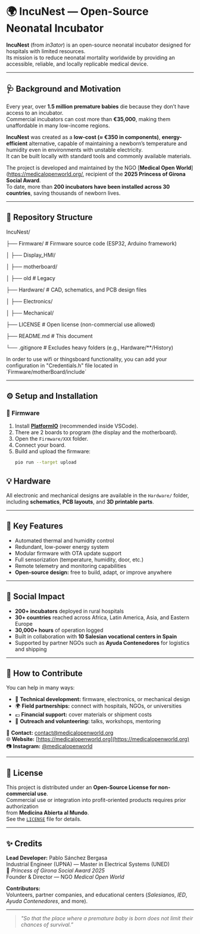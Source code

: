 # 🌍 IncuNest — Open-Source Neonatal Incubator

**IncuNest** (from *in3ator*) is an open-source neonatal incubator designed for hospitals with limited resources.  
Its mission is to reduce neonatal mortality worldwide by providing an accessible, reliable, and locally replicable medical device.

---

## 🩺 Background and Motivation

Every year, over **1.5 million premature babies** die because they don’t have access to an incubator.  
Commercial incubators can cost more than **€35,000**, making them unaffordable in many low-income regions.

**IncuNest** was created as a **low-cost (≈ €350 in components)**, **energy-efficient** alternative, capable of maintaining a newborn’s temperature and humidity even in environments with unstable electricity.  
It can be built locally with standard tools and commonly available materials.

The project is developed and maintained by the NGO [**Medical Open World**](https://medicalopenworld.org/, recipient of the **2025 Princess of Girona Social Award**.  
To date, more than **200 incubators have been installed across 30 countries**, saving thousands of newborn lives.

---

## 🧩 Repository Structure

IncuNest/

├── Firmware/ # Firmware source code (ESP32, Arduino framework)

│ ├── Display_HMI/

│ ├── motherboard/

│ ├── old # Legacy

├── Hardware/ # CAD, schematics, and PCB design files

│ ├── Electronics/

│ ├── Mechanical/

├── LICENSE # Open license (non-commercial use allowed)

├── README.md # This document

└── .gitignore # Excludes heavy folders (e.g., Hardware/**/History)

In order to use wifi or thingsboard functionality, you can add your configuration in "Credentials.h" file located in ´Firmware/motherBoard/include´

---

## ⚙️ Setup and Installation

### 🔧 Firmware
1. Install [**PlatformIO**](https://platformio.org/) (recommended inside VSCode).  
2. There are 2 boards to program (the display and the motherboard).
3. Open the `Firmware/XXX` folder.  
4. Connect your board.  
5. Build and upload the firmware:
   ```bash
   pio run --target upload

## 💡 Hardware

All electronic and mechanical designs are available in the `Hardware/` folder,  
including **schematics**, **PCB layouts**, and **3D printable parts**.

---

## 🧠 Key Features

- Automated thermal and humidity control  
- Redundant, low-power energy system  
- Modular firmware with OTA update support  
- Full sensorization (temperature, humidity, door, etc.)  
- Remote telemetry and monitoring capabilities  
- **Open-source design:** free to build, adapt, or improve anywhere  

---

## 🌱 Social Impact

- **200+ incubators** deployed in rural hospitals  
- **30+ countries** reached across Africa, Latin America, Asia, and Eastern Europe  
- **30,000+ hours** of operation logged  
- Built in collaboration with **10 Salesian vocational centers in Spain**  
- Supported by partner NGOs such as **Ayuda Contenedores** for logistics and shipping  

---

## 🤝 How to Contribute

You can help in many ways:

- 🧰 **Technical development:** firmware, electronics, or mechanical design  
- 🌍 **Field partnerships:** connect with hospitals, NGOs, or universities  
- 💶 **Financial support:** cover materials or shipment costs  
- 💬 **Outreach and volunteering:** talks, workshops, mentoring  

📩 **Contact:** [contact@medicalopenworld.org](mailto:contact@medicalopenworld.org)  
🌐 **Website:** [https://medicalopenworld.org](https://medicalopenworld.org)  
📷 **Instagram:** [@medicalopenworld](https://www.instagram.com/medicalopenworld)

---

## 📜 License

This project is distributed under an **Open-Source License for non-commercial use**.  
Commercial use or integration into profit-oriented products requires prior authorization  
from **Medicina Abierta al Mundo**.  
See the [`LICENSE`](LICENSE) file for details.

---

## ✨ Credits

**Lead Developer:** Pablo Sánchez Bergasa  
Industrial Engineer (UPNA) — Master in Electrical Systems (UNED)  
🏅 *Princess of Girona Social Award 2025*  
Founder & Director — NGO *Medical Open World*

**Contributors:**  
Volunteers, partner companies, and educational centers (*Salesianos*, *IED*, *Ayuda Contenedores*, and more).

---

> *"So that the place where a premature baby is born does not limit their chances of survival.”*
